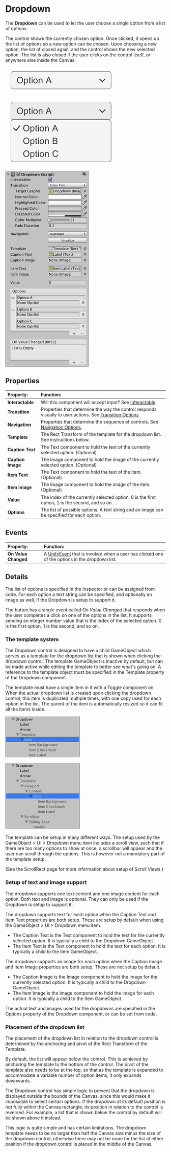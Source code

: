 # Dropdown

The **Dropdown** can be used to let the user choose a single option from a list of options.

The control shows the currently chosen option. Once clicked, it opens up the list of options so a new option can be chosen. Upon choosing a new option, the list of closed again, and the control shows the new selected option. The list is also closed if the user clicks on the control itself, or anywhere else inside the Canvas.

![A Dropdown.](images/UI_DropdownExample.png)

![A Dropdown with its list of options open.](images/UI_DropdownExampleOpen.png)

![](images/UI_DropdownInspector.png)

## Properties

|**Property:** |**Function:** |
|:---|:---|
|**Interactable** | Will this component will accept input? See [Interactable](script-Selectable.md). |
|**Transition** | Properties that determine the way the control responds visually to user actions. See [Transition Options](script-SelectableTransition.md). |
|**Navigation** | Properties that determine the sequence of controls. See [Navigation Options](script-SelectableNavigation.md).|
|**Template** | The Rect Transform of the template for the dropdown list. See instructions below. |
|**Caption Text** | The Text component to hold the text of the currently selected option. (Optional) |
|**Caption Image** | The Image component to hold the image of the currently selected option. (Optional) |
|**Item Text** | The Text component to hold the text of the item. (Optional) |
|**Item Image** | The Image component to hold the image of the item. (Optional) |
|**Value** | The index of the currently selected option. 0 is the first option, 1 is the second, and so on. |
|**Options** | The list of possible options. A text string and an image can be specified for each option. |

## Events

|**Property:** |**Function:** |
|:---|:---|
|**On Value Changed** | A [UnityEvent](https://docs.unity3d.com/Manual/UnityEvents.html) that is invoked when a user has clicked one of the options in the dropdown list. |


## Details

The list of options is specified in the Inspector or can be assigned from code. For each option a text string can be specified, and optionally an image as well, if the Dropdown is setup to support it.

The button has a single event called _On Value Changed_ that responds when the user completes a click on one of the options in the list. It supports sending an integer number value that is the index of the selected option. 0 is the first option, 1 is the second, and so on.


### The template system

The Dropdown control is designed to have a child GameObject which serves as a template for the dropdown list that is shown when clicking the dropdown control. The template GameObject is inactive by default, but can be made active while editing the template to better see what's going on. A reference to the template object must be specified in the Template property of the Dropdown component.

The template must have a single item in it with a Toggle component on. When the actual dropdown list is created upon clicking the dropdown control, this item is duplicated multiple times, with one copy used for each option in the list. The parent of the item is automatically resized so it can fit all the items inside.

![A simple dropdown setup where the item is an immediate child of the template.](images/UI_DropdownHierarchySimple.png)

![A more advanced dropdown setup that includes a scrollview that enables scrolling when there are many options in the list.](images/UI_DropdownHierarchyScrolling.png)

The template can be setup in many different ways. The setup used by the GameObject > UI > Dropdown menu item includes a scroll view, such that if there are too many options to show at once, a scrollbar will appear and the user can scroll through the options. This is however not a mandatory part of the template setup.

(See the ScrollRect page for more information about setup of Scroll Views.)


### Setup of text and image support

The dropdown supports one text content and one image content for each option. Both text and image is optional. They can only be used if the Dropdown is setup to support it.

The dropdown supports text for each option when the Caption Text and Item Text properties are both setup. These are setup by default when using the GameObject > UI > Dropdown menu item.

* The Caption Text is the Text component to hold the text for the currently selected option. It is typically a child to the Dropdown GameObject.
* The Item Text is the Text component to hold the text for each option. It is typically a child to the Item GameObject.

The dropdown supports an image for each option when the Caption Image and Item Image properties are both setup. These are not setup by default.

* The Caption Image is the Image component to hold the image for the currently selected option. It is typically a child to the Dropdown GameObject.
* The Item Image is the Image component to hold the image for each option. It is typically a child to the Item GameObject.

The actual text and images used for the dropdowns are specified in the Options property of the Dropdown component, or can be set from code.


### Placement of the dropdown list

The placement of the dropdown list in relation to the dropdown control is determined by the anchoring and pivot of the Rect Transform of the Template.

By default, the list will appear below the control. This is achieved by anchoring the template to the bottom of the control. The pivot of the template also needs to be at the top, so that as the template is expanded to accommodate a variable number of option items, it only expands downwards.

The Dropdown control has simple logic to prevent that the dropdown is displayed outside the bounds of the Canvas, since this would make it impossible to select certain options. If the dropdown at its default position is not fully within the Canvas rectangle, its position in relation to the control is reversed. For example, a list that is shown below the control by default will be shown above it instead.

This logic is quite simple and has certain limitations. The dropdown template needs to be no larger than half the Canvas size minus the size of the dropdown control, otherwise there may not be room for the list at either position if the dropdown control is placed in the middle of the Canvas.
